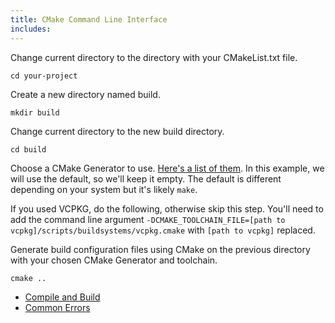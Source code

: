 ```yaml
---
title: CMake Command Line Interface
includes:
---
```


Change current directory to the directory with your CMakeList.txt file.

```shell
cd your-project
```

Create a new directory named build.

```shell
mkdir build
```

Change current directory to the new build directory.

```shell
cd build
```

Choose a CMake Generator to use. [Here's a list of them](https://cmake.org/cmake/help/latest/manual/cmake-generators.7.html). In this example, we will use the default, so we'll keep it empty. The default is different depending on your system but it's likely ``make``.

If you used VCPKG, do the following, otherwise skip this step. You'll need to add the command line argument ``-DCMAKE_TOOLCHAIN_FILE=[path to vcpkg]/scripts/buildsystems/vcpkg.cmake`` with ``[path to vcpkg]`` replaced.

Generate build configuration files using CMake on the previous directory with your chosen CMake Generator and toolchain.

```shell
cmake ..
```

* [Compile and Build](generator-compile)
* [Common Errors](common-build-errors)